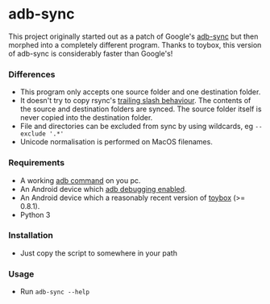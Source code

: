 # adb-sync
This project originally started out as a patch of Google's [adb-sync](https://github.com/google/adb-sync/) but then morphed into a completely different program. Thanks to toybox, this version of adb-sync is considerably faster than Google's!

### Differences
* This program only accepts one source folder and one destination folder.
* It doesn't try to copy rsync's [trailing slash behaviour](https://serverfault.com/questions/529287/rsync-creates-a-directory-with-the-same-name-inside-of-destination-directory). The contents of the source and destination folders are synced. The source folder itself is never copied into the destination folder.
* File and directories can be excluded from sync by using wildcards, eg `--exclude '.*'`
* Unicode normalisation is performed on MacOS filenames.

### Requirements
* A working [adb command](https://www.xda-developers.com/install-adb-windows-macos-linux/) on you pc.
* An Android device which [adb debugging enabled](https://developer.android.com/studio/debug/dev-options).
* An Android device which a reasonably recent version of [toybox](https://github.com/landley/toybox) (>= 0.8.1).
* Python 3

### Installation
* Just copy the script to somewhere in your path

### Usage
* Run `adb-sync --help`
